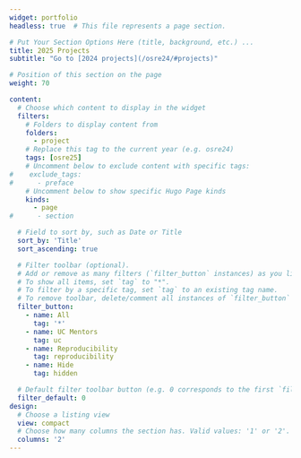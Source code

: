 ```yaml
---
widget: portfolio 
headless: true  # This file represents a page section.

# Put Your Section Options Here (title, background, etc.) ...
title: 2025 Projects
subtitle: "Go to [2024 projects](/osre24/#projects)"

# Position of this section on the page
weight: 70

content:
  # Choose which content to display in the widget
  filters:
    # Folders to display content from
    folders:
      - project
    # Replace this tag to the current year (e.g. osre24)
    tags: [osre25]
    # Uncomment below to exclude content with specific tags:
#    exclude_tags:
#      - preface    
    # Uncomment below to show specific Hugo Page kinds
    kinds:
      - page
#      - section

  # Field to sort by, such as Date or Title
  sort_by: 'Title'
  sort_ascending: true

  # Filter toolbar (optional).
  # Add or remove as many filters (`filter_button` instances) as you like.
  # To show all items, set `tag` to "*".
  # To filter by a specific tag, set `tag` to an existing tag name.
  # To remove toolbar, delete/comment all instances of `filter_button` below.
  filter_button:
    - name: All
      tag: '*'
    - name: UC Mentors
      tag: uc
    - name: Reproducibility
      tag: reproducibility
    - name: Hide
      tag: hidden

  # Default filter toolbar button (e.g. 0 corresponds to the first `filter_button` instance above)
  filter_default: 0
design:
  # Choose a listing view
  view: compact
  # Choose how many columns the section has. Valid values: '1' or '2'.
  columns: '2'
---
```


